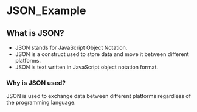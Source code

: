 # JSON_Example
## What is JSON?
 - JSON stands for JavaScript Object Notation.
 - JSON is a construct used to store data and move it between different platforms.
 - JSON is text written in JavaScript object notation format.

### Why is JSON used?
JSON is used to exchange data between different platforms regardless of the programming language.
